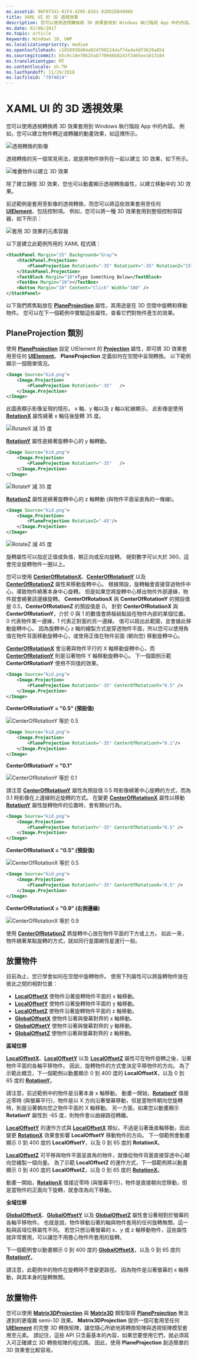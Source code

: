 ```yaml
---
ms.assetid: 90F07341-01F4-4205-8161-92DD2EB49860
title: XAML UI 的 3D 透視效果
description: 您可以使用透視轉換將 3D 效果套用到 Windows 執行階段 App 中的內容。 例如，您可以建立物件轉近或轉離的動畫效果，如這裡所示。
ms.date: 02/08/2017
ms.topic: article
keywords: Windows 10, UWP
ms.localizationpriority: medium
ms.openlocfilehash: c1858938d04a024799224daf74ade4df3629a854
ms.sourcegitcommit: b5c9c18e70625ab770946b8243f3465ee1013184
ms.translationtype: MT
ms.contentlocale: zh-TW
ms.lasthandoff: 11/28/2018
ms.locfileid: "7974814"
---
```

# <a name="3-d-perspective-effects-for-xaml-ui"></a>XAML UI 的 3D 透視效果


您可以使用透視轉換將 3D 效果套用到 Windows 執行階段 App 中的內容。 例如，您可以建立物件轉近或轉離的動畫效果，如這裡所示。

![透視轉換的影像](images/3dsimple.png)

透視轉換的另一個常見用法，就是將物件排列在一起以建立 3D 效果，如下所示。

![堆疊物件以建立 3D 效果](images/3dstacking.png)

除了建立靜態 3D 效果，您也可以動畫顯示透視轉換屬性，以建立移動中的 3D 效果。

前述範例是套用至影像的透視轉換，而您可以將這些效果套用至任何 [**UIElement**](https://msdn.microsoft.com/library/windows/apps/BR208911)，包括控制項。 例如，您可以將一種 3D 效果套用到整個控制項容器，如下所示：

![套用 3D 效果的元素容器](images/skewedstackpanel.png)

以下是建立此範例所用的 XAML 程式碼：

```xml
<StackPanel Margin="35" Background="Gray">    
    <StackPanel.Projection>        
        <PlaneProjection RotationX="-35" RotationY="-35" RotationZ="15"  />    
    </StackPanel.Projection>    
    <TextBlock Margin="10">Type Something Below</TextBlock>    
    <TextBox Margin="10"></TextBox>    
    <Button Margin="10" Content="Click" Width="100" />
</StackPanel>
```

以下我們將焦點放在 [**PlaneProjection**](https://msdn.microsoft.com/library/windows/apps/BR210192) 屬性，其用途是在 3D 空間中旋轉和移動物件。 您可以在下一個範例中實驗這些屬性，查看它們對物件產生的效果。

## <a name="planeprojection-class"></a>PlaneProjection 類別

使用 [**PlaneProjection**](https://msdn.microsoft.com/library/windows/apps/BR210192) 設定 UIElement 的 [**Projection**](https://msdn.microsoft.com/library/windows/apps/windows.ui.xaml.uielement.projection) 屬性，即可將 3D 效果套用至任何 [**UIElement**](https://msdn.microsoft.com/library/windows/apps/BR208911)。 **PlaneProjection** 定義如何在空間中呈現轉換。 以下範例顯示一個簡單情況。

```xml
<Image Source="kid.png">
    <Image.Projection>
        <PlaneProjection RotationX="-35"   />
    </Image.Projection>
</Image>
```

此圖表顯示影像呈現的情形。 x 軸、y 軸以及 z 軸以紅線顯示。 此影像是使用 [**RotationX**](https://msdn.microsoft.com/library/windows/apps/windows.ui.xaml.media.planeprojection.rotationx) 屬性繞著 x 軸往後旋轉 35 度。

![RotateX 減 35 度](images/3drotatexminus35.png)

[**RotationY**](https://msdn.microsoft.com/library/windows/apps/windows.ui.xaml.media.planeprojection.rotationy) 屬性是繞著旋轉中心的 y 軸轉動。

```xml
<Image Source="kid.png">
    <Image.Projection>
        <PlaneProjection RotationY="-35"   />
    </Image.Projection>
</Image>
```

![RotateY 減 35 度](images/3drotateyminus35.png)

[**RotationZ**](https://msdn.microsoft.com/library/windows/apps/windows.ui.xaml.media.planeprojection.rotationz) 屬性是繞著旋轉中心的 z 軸轉動 (與物件平面呈直角的一條線)。

```xml
<Image Source="kid.png">
    <Image.Projection>
        <PlaneProjection RotationZ="-45"/>
    </Image.Projection>
</Image>
```

![RotateZ 減 45 度](images/3drotatezminus35.png)

旋轉屬性可以指定正值或負值，朝正向或反向旋轉。 絕對數字可以大於 360，這會完全旋轉物件一圈以上。

您可以使用 [**CenterOfRotationX**](https://msdn.microsoft.com/library/windows/apps/windows.ui.xaml.media.planeprojection.centerofrotationx)、[**CenterOfRotationY**](https://msdn.microsoft.com/library/windows/apps/windows.ui.xaml.media.planeprojection.centerofrotationy) 以及 [**CenterOfRotationZ**](https://msdn.microsoft.com/library/windows/apps/windows.ui.xaml.media.planeprojection.centerofrotationz) 屬性來移動旋轉中心。 根據預設，旋轉軸會直接穿過物件中心，導致物件繞著本身中心旋轉。 但是如果您將旋轉中心移出物件外部邊緣，物件就會繞著該邊緣旋轉。 **CenterOfRotationX** 與 **CenterOfRotationY** 的預設值是 0.5，**CenterOfRotationZ** 的預設值是 0。 針對 **CenterOfRotationX** 與 **CenterOfRotationY**，介於 0 與 1 的數值會將樞紐點設在物件內部的某個位置。 0 代表物件某一邊緣，1 代表正對面的另一邊緣。 值可以超出此範圍，並會據此移動旋轉中心。 因為旋轉中心 z 軸的繪製方式是穿透物件平面，所以您可以使用負值在物件背面移動旋轉中心，或使用正值在物件前面 (朝向您) 移動旋轉中心。

[**CenterOfRotationX**](https://msdn.microsoft.com/library/windows/apps/windows.ui.xaml.media.planeprojection.centerofrotationx) 會沿著與物件平行的 X 軸移動旋轉中心，而 [**CenterOfRotationY**](https://msdn.microsoft.com/library/windows/apps/windows.ui.xaml.media.planeprojection.centerofrotationy) 則是沿著物件 Y 軸移動旋轉中心。 下一個圖例示範 **CenterOfRotationY** 使用不同值的效果。

```xml
<Image Source="kid.png">
    <Image.Projection>
        <PlaneProjection RotationX="-35" CenterOfRotationY="0.5" />
    </Image.Projection>
</Image>
```

**CenterOfRotationY = "0.5" (預設值)**

![CenterOfRotationY 等於 0.5](images/3drotatexminus35.png)
```xml
<Image Source="kid.png">
    <Image.Projection>
        <PlaneProjection RotationX="-35" CenterOfRotationY="0.1"/>
    </Image.Projection>
</Image>
```

**CenterOfRotationY = "0.1"**

![CenterOfRotationY 等於 0.1](images/3dcenterofrotationy0point1.png)

請注意 [**CenterOfRotationY**](https://msdn.microsoft.com/library/windows/apps/windows.ui.xaml.media.planeprojection.centerofrotationy) 屬性為預設值 0.5 時影像繞著中心旋轉的方式，而為 0.1 時影像在上邊緣附近旋轉的方式。 在變更 [**CenterOfRotationX**](https://msdn.microsoft.com/library/windows/apps/windows.ui.xaml.media.planeprojection.centerofrotationx) 屬性以移動 [**RotationY**](https://msdn.microsoft.com/library/windows/apps/windows.ui.xaml.media.planeprojection.rotationy) 屬性旋轉物件的位置時，會有類似行為。

```xml
<Image Source="kid.png">
    <Image.Projection>
        <PlaneProjection RotationY="-35" CenterOfRotationX="0.5" />
    </Image.Projection>
</Image>
```

**CenterOfRotationX = "0.5" (預設值)**

![CenterOfRotationX 等於 0.5](images/3drotateyminus35.png)
```xml
<Image Source="kid.png">
    <Image.Projection>
        <PlaneProjection RotationY="-35" CenterOfRotationX="0.5" />
    </Image.Projection>
</Image>
```

**CenterOfRotationX = "0.9" (右側邊緣)**

![CenterOfRotationX 等於 0.9](images/3dcenterofrotationx0point9.png)

使用 [**CenterOfRotationZ**](https://msdn.microsoft.com/library/windows/apps/windows.ui.xaml.media.planeprojection.centerofrotationz) 將旋轉中心放在物件平面的下方或上方。 如此一來，物件繞著某點旋轉的方式，就如同行星圍繞恆星運行一般。

## <a name="positioning-an-object"></a>放置物件

目前為止，您已學會如何在空間中旋轉物件。 使用下列屬性可以將旋轉物件放在彼此之間的相對位置：

-   [**LocalOffsetX**](https://msdn.microsoft.com/library/windows/apps/windows.ui.xaml.media.planeprojection.localoffsetx) 使物件沿著旋轉物件平面的 x 軸移動。
-   [**LocalOffsetY**](https://msdn.microsoft.com/library/windows/apps/windows.ui.xaml.media.planeprojection.localoffsety) 使物件沿著旋轉物件平面的 y 軸移動。
-   [**LocalOffsetZ**](https://msdn.microsoft.com/library/windows/apps/windows.ui.xaml.media.planeprojection.localoffsetz) 使物件沿著旋轉物件平面的 z 軸移動。
-   [**GlobalOffsetX**](https://msdn.microsoft.com/library/windows/apps/windows.ui.xaml.media.planeprojection.globaloffsetx) 使物件沿著與螢幕對齊的 x 軸移動。
-   [**GlobalOffsetY**](https://msdn.microsoft.com/library/windows/apps/windows.ui.xaml.media.planeprojection.globaloffsety) 使物件沿著與螢幕對齊的 y 軸移動。
-   [**GlobalOffsetZ**](https://msdn.microsoft.com/library/windows/apps/windows.ui.xaml.media.planeprojection.globaloffsetz) 使物件沿著與螢幕對齊的 z 軸移動。

**區域位移**

[**LocalOffsetX**](https://msdn.microsoft.com/library/windows/apps/windows.ui.xaml.media.planeprojection.localoffsetx)、[**LocalOffsetY**](https://msdn.microsoft.com/library/windows/apps/windows.ui.xaml.media.planeprojection.localoffsety) 以及 [**LocalOffsetZ**](https://msdn.microsoft.com/library/windows/apps/windows.ui.xaml.media.planeprojection.localoffsetz) 屬性可在物件旋轉之後，沿著物件平面的各軸平移物件。 因此，旋轉物件的方式會決定平移物件的方向。 為了示範此概念，下一個範例以動畫顯示 0 到 400 度的 **LocalOffsetX**，以及 0 到 65 度的 [**RotationY**](https://msdn.microsoft.com/library/windows/apps/windows.ui.xaml.media.planeprojection.rotationy)。

請注意，前述範例中的物件是沿著本身 x 軸移動。 動畫一開始，[**RotationY**](https://msdn.microsoft.com/library/windows/apps/windows.ui.xaml.media.planeprojection.rotationy) 值接近零時 (與螢幕平行)，物件是以 X 方向沿著螢幕移動，但是當物件朝向您旋轉時，則是沿著朝向您之物件平面的 X 軸移動。 另一方面，如果您以動畫顯示 **RotationY** 屬性到 -65 度，則物件會以曲線路徑轉離。

[**LocalOffsetY**](https://msdn.microsoft.com/library/windows/apps/windows.ui.xaml.media.planeprojection.localoffsety) 的運作方式與 [**LocalOffsetX**](https://msdn.microsoft.com/library/windows/apps/windows.ui.xaml.media.planeprojection.localoffsetx) 類似，不過是沿著垂直軸移動，因此變更 [**RotationX**](https://msdn.microsoft.com/library/windows/apps/windows.ui.xaml.media.planeprojection.rotationx) 效果會影響 **LocalOffsetY** 移動物件的方向。 下一個範例會動畫顯示 0 到 400 度的 **LocalOffsetY**，以及 0 到 65 度的 **RotationX**。

[**LocalOffsetZ**](https://msdn.microsoft.com/library/windows/apps/windows.ui.xaml.media.planeprojection.localoffsetz) 可平移與物件平面呈直角的物件，就像從物件背面直接穿透中心朝向您繪製一個向量。 為了示範 **LocalOffsetZ** 的運作方式，下一個範例將以動畫顯示 0 到 400 度的 **LocalOffsetZ**，以及 0 到 65 度的 [**RotationX**](https://msdn.microsoft.com/library/windows/apps/windows.ui.xaml.media.planeprojection.rotationx)。

動畫一開始，[**RotationX**](https://msdn.microsoft.com/library/windows/apps/windows.ui.xaml.media.planeprojection.rotationx) 值接近零時 (與螢幕平行)，物件是直接朝向您移動，但是當物件的正面向下旋轉，就會改為向下移動。

**全域位移**

[**GlobalOffsetX**](https://msdn.microsoft.com/library/windows/apps/windows.ui.xaml.media.planeprojection.globaloffsetx)、[**GlobalOffsetY**](https://msdn.microsoft.com/library/windows/apps/windows.ui.xaml.media.planeprojection.globaloffsety) 以及 [**GlobalOffsetZ**](https://msdn.microsoft.com/library/windows/apps/windows.ui.xaml.media.planeprojection.globaloffsetz) 屬性會沿著相對於螢幕的各軸平移物件。 也就是說，物件移動沿著的軸與物件套用的任何旋轉無關，這一點與區域位移屬性不同。 若您只想沿著螢幕的 x、y 或 z 軸移動物件，這些屬性就非常實用，可以讓您不用擔心物件所套用的旋轉。

下一個範例會以動畫顯示 0 到 400 度的 [**GlobalOffsetX**](https://msdn.microsoft.com/library/windows/apps/windows.ui.xaml.media.planeprojection.globaloffsetx)，以及 0 到 65 度的 [**RotationY**](https://msdn.microsoft.com/library/windows/apps/windows.ui.xaml.media.planeprojection.rotationy)。

請注意，此範例中的物件在旋轉時不會變更路徑。 因為物件是沿著螢幕的 x 軸移動，與其本身的旋轉無關。

## <a name="positioning-an-object"></a>放置物件

您可以使用 [**Matrix3DProjection**](https://msdn.microsoft.com/library/windows/apps/BR210128) 與 [**Matrix3D**](https://msdn.microsoft.com/library/windows/apps/BR243266) 類型取得 [**PlaneProjection**](https://msdn.microsoft.com/library/windows/apps/BR210192) 無法達到的更複雜 semi-3D 效果。 **Matrix3DProjection** 提供一個可套用至任何 [**UIElement**](https://msdn.microsoft.com/library/windows/apps/BR208911) 的完整 3D 轉換矩陣，讓您隨心所欲地將轉換矩陣與透視矩陣模型套用至元素。 請記住，這些 API 只含最基本的內容，如果您要使用它們，就必須寫入可正確建立 3D 轉換矩陣的程式碼。 因此，使用 **PlaneProjection** 創造簡單的 3D 效果會比較容易。
